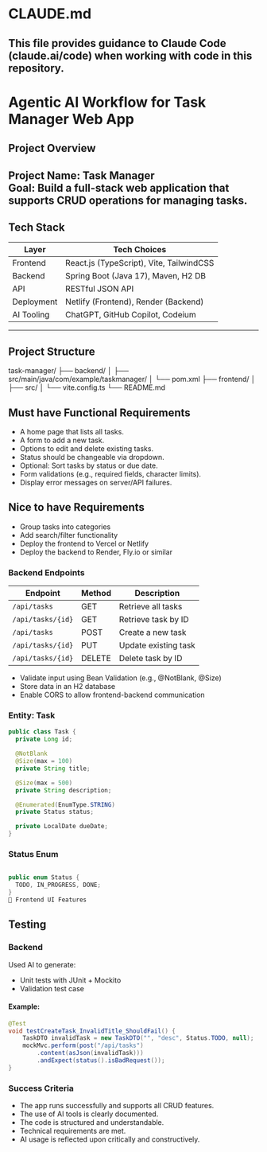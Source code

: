 # CLAUDE.md
This file provides guidance to Claude Code (claude.ai/code) when working with code in this repository.
---

# Agentic AI Workflow for Task Manager Web App

## Project Overview

**Project Name**: Task Manager  
**Goal**: Build a full-stack web application that supports CRUD operations for managing tasks. 
---

## Tech Stack

| Layer       | Tech Choices                            |
|-------------|------------------------------------------|
| Frontend    | React.js (TypeScript), Vite, TailwindCSS |
| Backend     | Spring Boot (Java 17), Maven, H2 DB      |
| API         | RESTful JSON API                         |
| Deployment  | Netlify (Frontend), Render (Backend)     |
| AI Tooling  | ChatGPT, GitHub Copilot, Codeium         |

---

## Project Structure

task-manager/
├── backend/
│ ├── src/main/java/com/example/taskmanager/
│ └── pom.xml
├── frontend/
│ ├── src/
│ └── vite.config.ts
└── README.md

## Must have Functional Requirements
- A home page that lists all tasks. 
- A form to add a new task. 
- Options to edit and delete existing tasks. 
- Status should be changeable via dropdown. 
- Optional: Sort tasks by status or due date. 
- Form validations (e.g., required fields, character limits). 
- Display error messages on server/API failures. 

## Nice to have Requirements
- Group tasks into categories 
- Add search/filter functionality 
- Deploy the frontend to Vercel or Netlify 
- Deploy the backend to Render, Fly.io or similar 

### Backend Endpoints

| Endpoint               | Method | Description              |
|------------------------|--------|--------------------------|
| `/api/tasks`           | GET    | Retrieve all tasks       |
| `/api/tasks/{id}`      | GET    | Retrieve task by ID      |
| `/api/tasks`           | POST   | Create a new task        |
| `/api/tasks/{id}`      | PUT    | Update existing task     |
| `/api/tasks/{id}`      | DELETE | Delete task by ID        |

- Validate input using Bean Validation (e.g., @NotBlank, @Size) 
- Store data in an H2 database
- Enable CORS to allow frontend-backend communication 

### Entity: Task

```java
public class Task {
  private Long id;

  @NotBlank
  @Size(max = 100)
  private String title;

  @Size(max = 500)
  private String description;

  @Enumerated(EnumType.STRING)
  private Status status;

  private LocalDate dueDate;
}
```
### Status Enum
```java

public enum Status {
  TODO, IN_PROGRESS, DONE;
}
🎨 Frontend UI Features
```

## Testing 
### Backend

Used AI to generate:

- Unit tests with JUnit + Mockito
- Validation test case
#### Example:

```java
@Test
void testCreateTask_InvalidTitle_ShouldFail() {
    TaskDTO invalidTask = new TaskDTO("", "desc", Status.TODO, null);
    mockMvc.perform(post("/api/tasks")
        .content(asJson(invalidTask)))
        .andExpect(status().isBadRequest());
}
```

### Success Criteria
- The app runs successfully and supports all CRUD features. 
- The use of AI tools is clearly documented. 
- The code is structured and understandable. 
- Technical requirements are met. 
- AI usage is reflected upon critically and constructively. 
